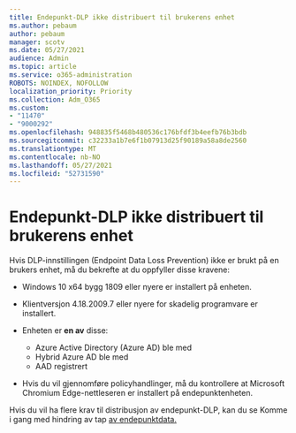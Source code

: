 ```yaml
---
title: Endepunkt-DLP ikke distribuert til brukerens enhet
ms.author: pebaum
author: pebaum
manager: scotv
ms.date: 05/27/2021
audience: Admin
ms.topic: article
ms.service: o365-administration
ROBOTS: NOINDEX, NOFOLLOW
localization_priority: Priority
ms.collection: Adm_O365
ms.custom:
- "11470"
- "9000292"
ms.openlocfilehash: 948835f5468b480536c176bfdf3b4eefb76b3bdb
ms.sourcegitcommit: c32233a1b7e6f1b07913d25f90189a58a8de2560
ms.translationtype: MT
ms.contentlocale: nb-NO
ms.lasthandoff: 05/27/2021
ms.locfileid: "52731590"
---
```

# <a name="endpoint-dlp-not-deployed-to-users-device"></a>Endepunkt-DLP ikke distribuert til brukerens enhet

Hvis DLP-innstillingen (Endpoint Data Loss Prevention) ikke er brukt på en brukers enhet, må du bekrefte at du oppfyller disse kravene:

- Windows 10 x64 bygg 1809 eller nyere er installert på enheten.
- Klientversjon 4.18.2009.7 eller nyere for skadelig programvare er installert.
- Enheten er **en av** disse:
    
    - Azure Active Directory (Azure AD) ble med
    - Hybrid Azure AD ble med
    - AAD registrert

- Hvis du vil gjennomføre policyhandlinger, må du kontrollere at Microsoft Chromium Edge-nettleseren er installert på endepunktenheten.

Hvis du vil ha flere krav til distribusjon av endepunkt-DLP, kan du se Komme i gang med hindring av tap [av endepunktdata.](/microsoft-365/compliance/endpoint-dlp-getting-started#prepare-your-endpoints)